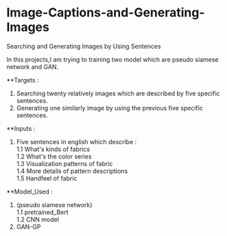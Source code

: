 # Image-Captions-and-Generating-Images
Searching and Generating Images by Using Sentences

In this projects,I am trying to training two model which are pseudo siamese network and GAN.

**Targets :
1. Searching twenty relatively images which are described by five specific sentences.
2. Generating one similarly image by using the previous five specific sentences.

**Inputs :
1. Five sentences in english which describe : <br>
  1.1 What's kinds of fabrics <br>
  1.2 What's the color series  <br> 
  1.3 Visualization patterns of fabric <br>
  1.4 More details of pattern descriptions  <br>
  1.5 Handfeel of fabric

**Model_Used : 
1. (pseudo siamese network)  <br>
  1.1 pretrained_Bert <br>
  1.2 CNN model <br>
2. GAN-GP
